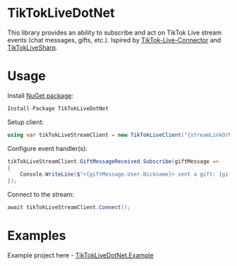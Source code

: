 # TikTokLiveDotNet
This library provides an ability to subscribe and act on TikTok Live stream events (chat messages, gifts, etc.).
Ispired by [TikTok-Live-Connector](https://github.com/zerodytrash/TikTok-Live-Connector) and [TikTokLiveSharp](https://github.com/sebheron/TikTokLiveSharp).

# Usage
Install [NuGet package](https://www.nuget.org/packages/TikTokLiveDotNet/):
```c#
Install-Package TikTokLiveDotNet
```

Setup client:
```c#
using var tikTokLiveStreamClient = new TikTokLiveClient("{streamLinkOrNickname}");
```

Configure event handler(s):
```c#
tikTokLiveStreamClient.GiftMessageReceived.Subscribe(giftMessage =>
{
    Console.WriteLine($"<{giftMessage.User.Nickname}> sent a gift: {giftMessage.repeatCount}x {giftMessage.giftDetails.giftName}");
});
```

Connect to the stream:
```c#
await tikTokLiveStreamClient.Connect();
```

# Examples
Example project here - [TikTokLiveDotNet.Example](https://github.com/uaspro/TikTokLiveDotNet/tree/uaspro/add-readme/TikTokLiveDotNet.Example)
